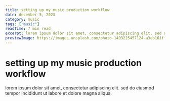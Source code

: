 ```yaml
---
title: setting up my music production workflow
date: december 5, 2023
category: music
tags: ["music"]
readTime: 7 min read
excerpt: lorem ipsum dolor sit amet, consectetur adipiscing elit. sed do eiusmod tempor incididunt ut labore et dolore magna aliqua.
previewImage: https://images.unsplash.com/photo-1493225457124-a3eb161ffa5f?w=800&h=600&fit=crop&crop=center
---
```


# setting up my music production workflow

lorem ipsum dolor sit amet, consectetur adipiscing elit. sed do eiusmod tempor incididunt ut labore et dolore magna aliqua.